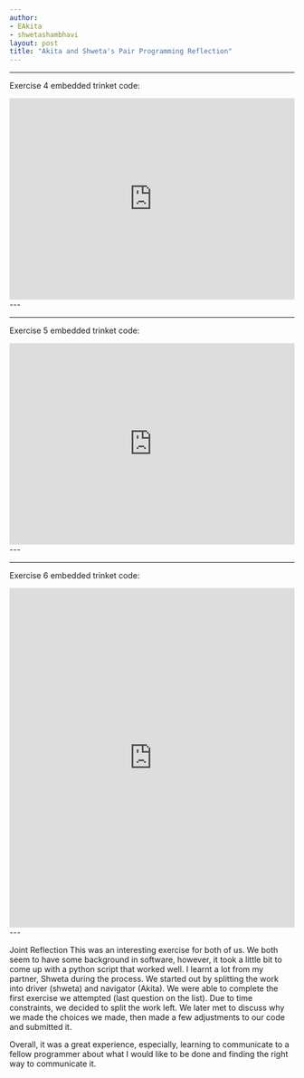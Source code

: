 ```yaml
---
author:
- EAkita
- shwetashambhavi
layout: post
title: "Akita and Shweta's Pair Programming Reflection"
---
```

---
Exercise 4 embedded trinket code:
<iframe src="https://trinket.io/embed/python/ebcaccc54f" width="100%" height="356" frameborder="0" marginwidth="0" marginheight="0" allowfullscreen></iframe>
---

---
Exercise 5 embedded trinket code:
<iframe src="https://trinket.io/embed/python/db5f2acbd8" width="100%" height="356" frameborder="0" marginwidth="0" marginheight="0" allowfullscreen></iframe>
---

---
Exercise 6 embedded trinket code:
<iframe src="https://trinket.io/embed/python/3fdf88ede1" width="100%" height="600" frameborder="0" marginwidth="0" marginheight="0" allowfullscreen></iframe>
---

Joint Reflection 
This was an interesting exercise for both of us. We both seem to have some background in software, however, it took a little bit to come up with a python script that worked well. I learnt a lot from my partner, Shweta during the process. 
We started out by splitting the work into driver (shweta) and navigator (Akita). We were able to complete the first exercise we attempted (last question on the list). Due to time constraints, we decided to split the work left. We later met to discuss why we made the choices we made, then made a few adjustments to our code and submitted it. 

Overall, it was a great experience, especially, learning to communicate to a fellow programmer about what I would like to be done and finding the right way to communicate it. 
